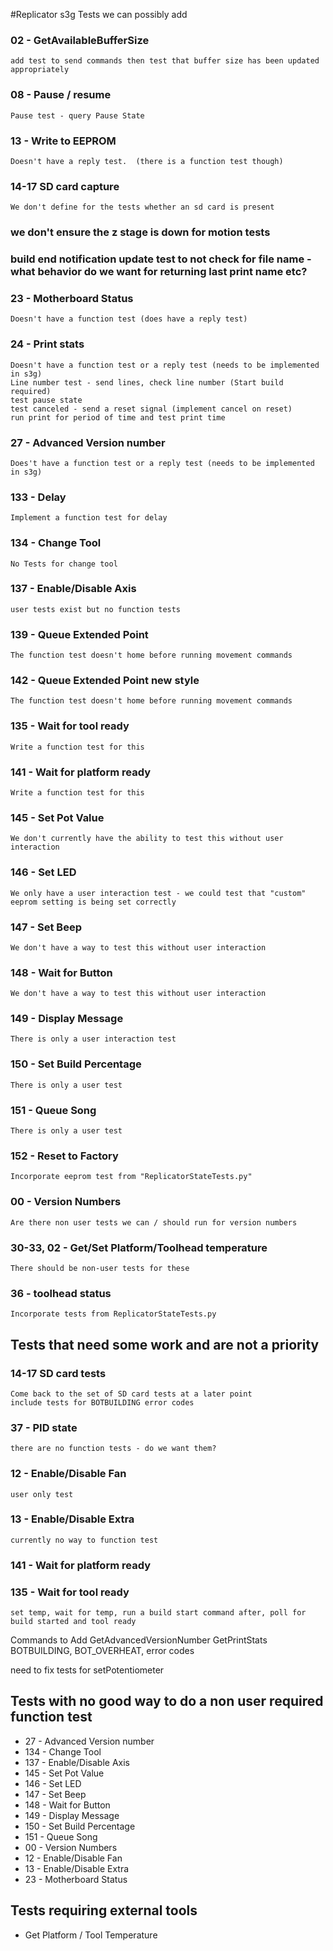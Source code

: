 #Replicator s3g Tests we can possibly add

### 02 - GetAvailableBufferSize
    add test to send commands then test that buffer size has been updated appropriately

### 08 - Pause / resume 
    Pause test - query Pause State

### 13 - Write to EEPROM
    Doesn't have a reply test.  (there is a function test though)

### 14-17 SD card capture
    We don't define for the tests whether an sd card is present

### we don't ensure the z stage is down for motion tests
### build end notification update test to not check for file name - what behavior do we want for returning last print name etc?


### 23 - Motherboard Status
    Doesn't have a function test (does have a reply test)

### 24 - Print stats
    Doesn't have a function test or a reply test (needs to be implemented in s3g)
    Line number test - send lines, check line number (Start build required)
    test pause state
    test canceled - send a reset signal (implement cancel on reset)
    run print for period of time and test print time

### 27 - Advanced Version number
    Does't have a function test or a reply test (needs to be implemented in s3g)

### 133 - Delay
    Implement a function test for delay

### 134 - Change Tool
    No Tests for change tool

### 137 - Enable/Disable Axis
    user tests exist but no function tests

### 139 - Queue Extended Point
    The function test doesn't home before running movement commands

### 142 - Queue Extended Point new style
    The function test doesn't home before running movement commands

### 135 - Wait for tool ready
    Write a function test for this

### 141 - Wait for platform ready
    Write a function test for this 

### 145 - Set Pot Value
    We don't currently have the ability to test this without user interaction

### 146 - Set LED
    We only have a user interaction test - we could test that "custom" eeprom setting is being set correctly

### 147 - Set Beep
    We don't have a way to test this without user interaction

### 148 - Wait for Button
    We don't have a way to test this without user interaction

### 149 - Display Message
    There is only a user interaction test

### 150 - Set Build Percentage
    There is only a user test

### 151 - Queue Song
    There is only a user test

### 152 - Reset to Factory
    Incorporate eeprom test from "ReplicatorStateTests.py"

### 00  - Version Numbers
    Are there non user tests we can / should run for version numbers

### 30-33, 02 - Get/Set Platform/Toolhead temperature
    There should be non-user tests for these

### 36 - toolhead status
    Incorporate tests from ReplicatorStateTests.py


## Tests that need some work and are not a priority

### 14-17 SD card tests
    Come back to the set of SD card tests at a later point
    include tests for BOTBUILDING error codes

### 37 - PID state
    there are no function tests - do we want them?

### 12 - Enable/Disable Fan
    user only test

### 13 - Enable/Disable Extra
    currently no way to function test

### 141 - Wait for platform ready
### 135 - Wait for tool ready
    set temp, wait for temp, run a build start command after, poll for build started and tool ready

Commands to Add
GetAdvancedVersionNumber
GetPrintStats
BOTBUILDING, BOT_OVERHEAT, error codes

need to fix tests for setPotentiometer

## Tests with no good way to do a non user required function test

* 27 - Advanced Version number
* 134 - Change Tool
* 137 - Enable/Disable Axis
* 145 - Set Pot Value
* 146 - Set LED
* 147 - Set Beep
* 148 - Wait for Button
* 149 - Display Message
* 150 - Set Build Percentage
* 151 - Queue Song
* 00  - Version Numbers
* 12 - Enable/Disable Fan
* 13 - Enable/Disable Extra
* 23 - Motherboard Status

## Tests requiring external tools

* Get Platform / Tool Temperature

